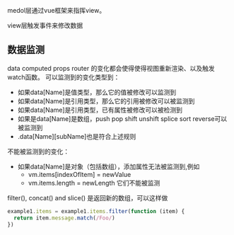 medol层通过vue框架来指挥view。

view层触发事件来修改数据

## 数据监测
data computed props router 的变化都会使得使得视图重新渲染、以及触发watch函数。
可以监测到的变化类型到：
  - 如果data[Name]是值类型，那么它的值被修改可以监测到
  - 如果data[Name]是引用类型，那么它的引用被修改可以被监测到
  - 如果data[Name]是引用类型，已有属性被修改可以被检测到
  - 如果是data[Name]是数组，push pop shift unshift splice sort reverse可以被监测到
  - .data[Name][subName]也是符合上述规则

不能被监测到的变化：
  - 如果data[Name]是对象（包括数组），添加属性无法被监测到,例如
    - vm.items[indexOfItem] = newValue
    - vm.items.length = newLength
  它们不能被监测

filter(), concat() and slice() 是返回新的数组，可以这样做
``` js
example1.items = example1.items.filter(function (item) {
  return item.message.match(/Foo/)
})
```